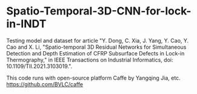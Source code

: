 # Spatio-Temporal-3D-CNN-for-lock-in-INDT
Testing model and dataset for article "Y. Dong, C. Xia, J. Yang, Y. Cao, Y. Cao and X. Li, "Spatio-temporal 3D Residual Networks for Simultaneous Detection and Depth Estimation of CFRP Subsurface Defects in Lock-in Thermography," in IEEE Transactions on Industrial Informatics, doi: 10.1109/TII.2021.3103019.".

This code runs with open-source platform Caffe by Yangqing Jia, etc. https://github.com/BVLC/caffe
